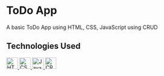 # ToDo App

A basic ToDo App using HTML, CSS, JavaScript using CRUD

## Technologies Used
<p align="left">
  <a href="https://developer.mozilla.org/en-US/docs/Web/HTML" target="_blank">
    <img src="https://img.shields.io/badge/HTML5-E34F26?style=for-the-badge&logo=html5&logoColor=white" alt="HTML5" height="30"/>
  </a>
  <a href="https://developer.mozilla.org/en-US/docs/Web/CSS" target="_blank">
    <img src="https://img.shields.io/badge/CSS3-1572B6?style=for-the-badge&logo=css3&logoColor=white" alt="CSS3" height="30"/>
  </a>
  <a href="https://developer.mozilla.org/en-US/docs/Web/JavaScript" target="_blank">
    <img src="https://img.shields.io/badge/JavaScript-F7DF1E?style=for-the-badge&logo=javascript&logoColor=black" alt="JavaScript" height="30"/>
  </a>
  <a href="https://en.wikipedia.org/wiki/Create,_read,_update_and_delete" target="_blank">
    <img src="https://img.shields.io/badge/CRUD-00CC66?style=for-the-badge&logo=database&logoColor=white" alt="CRUD" height="30"/>
  </a>
</p>


